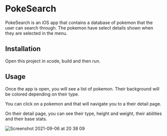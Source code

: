 # PokeSearch

PokeSearch is an iOS app that contains a database of pokemon that the user can search through. The pokemon have select details shown when they are selected in the menu.

## Installation

Open this project in xcode, build and then run.

## Usage

Once the app is open, you will see a list of pokemon. Their background will be colored depending on their type.

You can click on a pokemon and that will navigate you to a their detail page.

On their detail page, you can see their type, height and weight, their abilities and their base stats.

![Screenshot 2021-09-06 at 20 38 09](https://user-images.githubusercontent.com/58524922/132256332-e4165ccf-45ed-4458-882a-3a66d95aca13.png)

